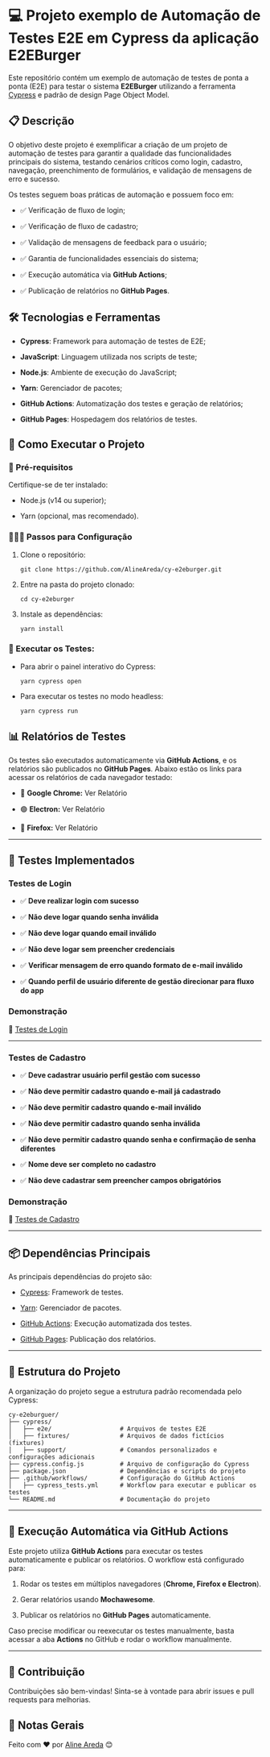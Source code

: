 # 💻 Projeto exemplo de Automação de Testes E2E em Cypress da aplicação E2EBurger

Este repositório contém um exemplo de automação de testes de ponta a ponta (E2E) para testar o sistema **E2EBurger** utilizando a ferramenta [Cypress](https://www.cypress.io/) e padrão de design Page Object Model.

## 📋 Descrição

O objetivo deste projeto é exemplificar a criação de um projeto de automação de testes para garantir a qualidade das funcionalidades principais do sistema, testando cenários críticos como login, cadastro, navegação, preenchimento de formulários, e validação de mensagens de erro e sucesso.

Os testes seguem boas práticas de automação e possuem foco em:

-   ✅ Verificação de fluxo de login;
    
-   ✅ Verificação de fluxo de cadastro;
    
-   ✅ Validação de mensagens de feedback para o usuário;
    
-   ✅ Garantia de funcionalidades essenciais do sistema;
    
-   ✅ Execução automática via **GitHub Actions**;
    
-   ✅ Publicação de relatórios no **GitHub Pages**.
    

## 🛠️ Tecnologias e Ferramentas

-   **Cypress**: Framework para automação de testes de E2E;
    
-   **JavaScript**: Linguagem utilizada nos scripts de teste;
    
-   **Node.js**: Ambiente de execução do JavaScript;
    
-   **Yarn**: Gerenciador de pacotes;
    
-   **GitHub Actions**: Automatização dos testes e geração de relatórios;
    
-   **GitHub Pages**: Hospedagem dos relatórios de testes.
    

## 🚀 Como Executar o Projeto

### 📌 Pré-requisitos

Certifique-se de ter instalado:

-   Node.js (v14 ou superior);
    
-   Yarn (opcional, mas recomendado).
    

### 👨🏻‍💻 Passos para Configuração

1.  Clone o repositório:
    
    ```
    git clone https://github.com/AlineAreda/cy-e2eburger.git
    ```
    
2.  Entre na pasta do projeto clonado:
    
    ```
    cd cy-e2eburger
    ```
    
3.  Instale as dependências:
    
    ```
    yarn install
    ```
    

### 🤖 Executar os Testes:

-   Para abrir o painel interativo do Cypress:
    
    ```
    yarn cypress open
    ```
    
-   Para executar os testes no modo headless:
    
    ```
    yarn cypress run
    ```
    

## 📊 Relatórios de Testes

Os testes são executados automaticamente via **GitHub Actions**, e os relatórios são publicados no **GitHub Pages**. Abaixo estão os links para acessar os relatórios de cada navegador testado:

-   🔵 **Google Chrome:**  Ver Relatório
    
-   🟢 **Electron:**  Ver Relatório
    
-   🔴 **Firefox:**  Ver Relatório
    

----------

## 🧪 Testes Implementados

### Testes de Login

-   ✅ **Deve realizar login com sucesso**
    
-   ✅ **Não deve logar quando senha inválida**
    
-   ✅ **Não deve logar quando email inválido**
    
-   ✅ **Não deve logar sem preencher credenciais**
    
-   ✅ **Verificar mensagem de erro quando formato de e-mail inválido**
    
-   ✅ **Quando perfil de usuário diferente de gestão direcionar para fluxo do app**
    

### Demonstração

📌 [Testes de Login](https://github.com/user-attachments/assets/f5cd9623-b25d-4030-9159-9f439b55570e)

----------

### Testes de Cadastro

-   ✅ **Deve cadastrar usuário perfil gestão com sucesso**
    
-   ✅ **Não deve permitir cadastro quando e-mail já cadastrado**
    
-   ✅ **Não deve permitir cadastro quando e-mail inválido**
    
-   ✅ **Não deve permitir cadastro quando senha inválida**
    
-   ✅ **Não deve permitir cadastro quando senha e confirmação de senha diferentes**
    
-   ✅ **Nome deve ser completo no cadastro**
    
-   ✅ **Não deve cadastrar sem preencher campos obrigatórios**
    

### Demonstração

📌 [Testes de Cadastro](https://github.com/user-attachments/assets/fbfa5996-3448-4abc-85ce-4ed5976bb4bc)

----------

## 📦 Dependências Principais

As principais dependências do projeto são:

-   [Cypress](https://www.cypress.io/): Framework de testes.
    
-   [Yarn](https://yarnpkg.com/): Gerenciador de pacotes.
    
-   [GitHub Actions](https://github.com/features/actions): Execução automatizada dos testes.
    
-   [GitHub Pages](https://pages.github.com/): Publicação dos relatórios.
    

----------

## 📂 Estrutura do Projeto

A organização do projeto segue a estrutura padrão recomendada pelo Cypress:

```
cy-e2eburguer/
├── cypress/
│   ├── e2e/                   # Arquivos de testes E2E
│   ├── fixtures/              # Arquivos de dados fictícios (fixtures)
│   ├── support/               # Comandos personalizados e configurações adicionais
├── cypress.config.js          # Arquivo de configuração do Cypress
├── package.json               # Dependências e scripts do projeto
├── .github/workflows/         # Configuração do GitHub Actions
│   ├── cypress_tests.yml      # Workflow para executar e publicar os testes
└── README.md                  # Documentação do projeto
```

----------

## 🚀 Execução Automática via GitHub Actions

Este projeto utiliza **GitHub Actions** para executar os testes automaticamente e publicar os relatórios. O workflow está configurado para:

1.  Rodar os testes em múltiplos navegadores (**Chrome, Firefox e Electron**).
    
2.  Gerar relatórios usando **Mochawesome**.
    
3.  Publicar os relatórios no **GitHub Pages** automaticamente.
    

Caso precise modificar ou reexecutar os testes manualmente, basta acessar a aba **Actions** no GitHub e rodar o workflow manualmente.

----------

## 🚀 Contribuição

Contribuições são bem-vindas! Sinta-se à vontade para abrir issues e pull requests para melhorias.

## 📌 Notas Gerais

Feito com ❤️ por [Aline Areda](https://github.com/AlineAreda) 😊
